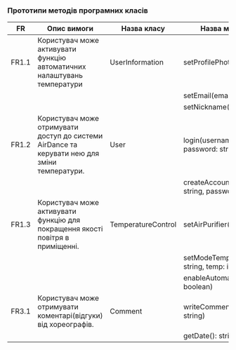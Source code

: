 ### Прототипи методів програмних класів
| FR   | Опис вимоги                                   | Назва класу                   | Назва методу класу        |
| ---- | -------------------------------------------- | ------------------------------ | -------------------------- |
| FR1.1 | Користувач може активувати функцію автоматичних налаштувань температури | UserInformation  | setProfilePhoto(photo: string)  |
|      |                                               |                   | setEmail(email: string)          |
|      |                                               |                   | setNickname(nickname: string)    |
| FR1.2 | Користувач може отримувати доступ до системи AirDance та керувати нею для зміни температури. | User  | login(username: string, password: string) |
|      |                                               |                   | createAccount(username: string, password: string) |
| FR1.3 | Користувач може активувати функцію для покращення якості повітря в приміщенні. | TemperatureControl | setAirPurifier(activate: boolean) |
|      |                                               |                      | setModeTemperature(mode: string, temp: int))           |
|      |                                               |                      | enableAutomaticSetting(enable: boolean) |
| FR3.1 | Користувач може отримувати коментарі(відгуки) від хореографів. | Comment | writeComment(commentText: string) |
|      |                                               |           | getDate(): string               |
